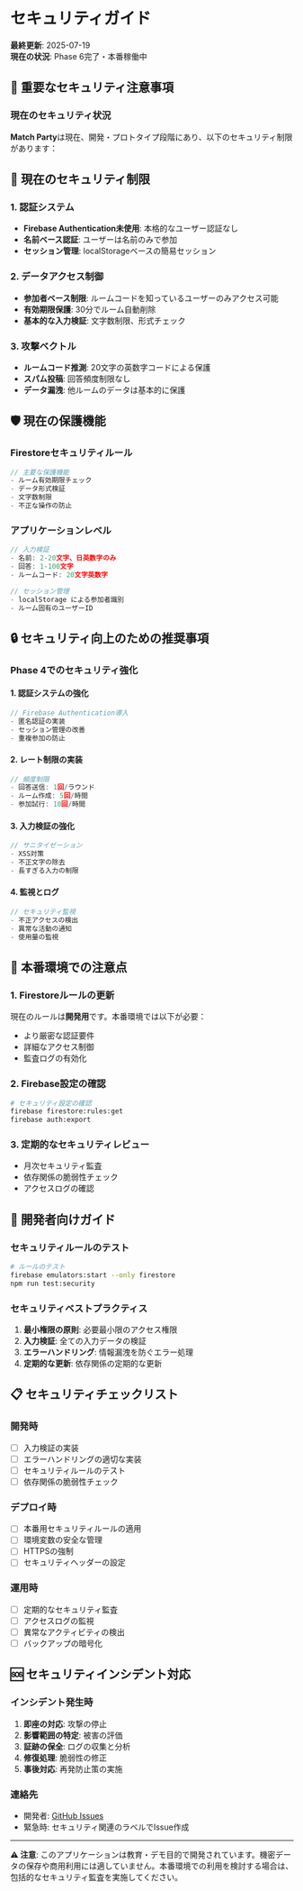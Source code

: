 # セキュリティガイド

**最終更新**: 2025-07-19  
**現在の状況**: Phase 6完了・本番稼働中

## 🚨 重要なセキュリティ注意事項

### 現在のセキュリティ状況

**Match Party**は現在、開発・プロトタイプ段階にあり、以下のセキュリティ制限があります：

## 🔴 現在のセキュリティ制限

### 1. 認証システム
- **Firebase Authentication未使用**: 本格的なユーザー認証なし
- **名前ベース認証**: ユーザーは名前のみで参加
- **セッション管理**: localStorageベースの簡易セッション

### 2. データアクセス制御
- **参加者ベース制限**: ルームコードを知っているユーザーのみアクセス可能
- **有効期限保護**: 30分でルーム自動削除
- **基本的な入力検証**: 文字数制限、形式チェック

### 3. 攻撃ベクトル
- **ルームコード推測**: 20文字の英数字コードによる保護
- **スパム投稿**: 回答頻度制限なし
- **データ漏洩**: 他ルームのデータは基本的に保護

## 🛡️ 現在の保護機能

### Firestoreセキュリティルール
```javascript
// 主要な保護機能
- ルーム有効期限チェック
- データ形式検証
- 文字数制限
- 不正な操作の防止
```

### アプリケーションレベル
```typescript
// 入力検証
- 名前: 2-20文字、日英数字のみ
- 回答: 1-100文字
- ルームコード: 20文字英数字

// セッション管理
- localStorage による参加者識別
- ルーム固有のユーザーID
```

## 🔒 セキュリティ向上のための推奨事項

### Phase 4でのセキュリティ強化

#### 1. 認証システムの強化
```typescript
// Firebase Authentication導入
- 匿名認証の実装
- セッション管理の改善
- 重複参加の防止
```

#### 2. レート制限の実装
```typescript
// 頻度制限
- 回答送信: 1回/ラウンド
- ルーム作成: 5回/時間
- 参加試行: 10回/時間
```

#### 3. 入力検証の強化
```typescript
// サニタイゼーション
- XSS対策
- 不正文字の除去
- 長すぎる入力の制限
```

#### 4. 監視とログ
```typescript
// セキュリティ監視
- 不正アクセスの検出
- 異常な活動の通知
- 使用量の監視
```

## 🚧 本番環境での注意点

### 1. Firestoreルールの更新
現在のルールは**開発用**です。本番環境では以下が必要：
- より厳密な認証要件
- 詳細なアクセス制御
- 監査ログの有効化

### 2. Firebase設定の確認
```bash
# セキュリティ設定の確認
firebase firestore:rules:get
firebase auth:export
```

### 3. 定期的なセキュリティレビュー
- 月次セキュリティ監査
- 依存関係の脆弱性チェック
- アクセスログの確認

## 🔧 開発者向けガイド

### セキュリティルールのテスト
```bash
# ルールのテスト
firebase emulators:start --only firestore
npm run test:security
```

### セキュリティベストプラクティス
1. **最小権限の原則**: 必要最小限のアクセス権限
2. **入力検証**: 全ての入力データの検証
3. **エラーハンドリング**: 情報漏洩を防ぐエラー処理
4. **定期的な更新**: 依存関係の定期的な更新

## 📋 セキュリティチェックリスト

### 開発時
- [ ] 入力検証の実装
- [ ] エラーハンドリングの適切な実装
- [ ] セキュリティルールのテスト
- [ ] 依存関係の脆弱性チェック

### デプロイ時
- [ ] 本番用セキュリティルールの適用
- [ ] 環境変数の安全な管理
- [ ] HTTPSの強制
- [ ] セキュリティヘッダーの設定

### 運用時
- [ ] 定期的なセキュリティ監査
- [ ] アクセスログの監視
- [ ] 異常なアクティビティの検出
- [ ] バックアップの暗号化

## 🆘 セキュリティインシデント対応

### インシデント発生時
1. **即座の対応**: 攻撃の停止
2. **影響範囲の特定**: 被害の評価
3. **証跡の保全**: ログの収集と分析
4. **修復処理**: 脆弱性の修正
5. **事後対応**: 再発防止策の実施

### 連絡先
- 開発者: [GitHub Issues](https://github.com/aiandrox/match-party/issues)
- 緊急時: セキュリティ関連のラベルでIssue作成

---

**⚠️ 注意**: このアプリケーションは教育・デモ目的で開発されています。機密データの保存や商用利用には適していません。本番環境での利用を検討する場合は、包括的なセキュリティ監査を実施してください。